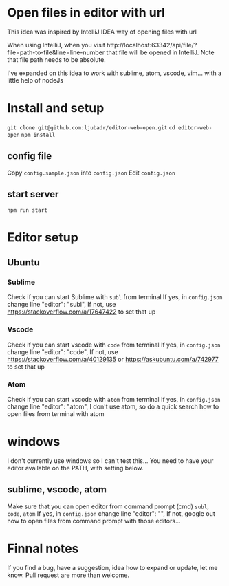 # Open files in editor with url

This idea was inspired by IntelliJ IDEA way of opening files with url

When using IntelliJ, when you visit http://localhost:63342/api/file/?file=path-to-file&line=line-number that file will be opened in IntelliJ.
Note that file path needs to be absolute.

I've expanded on this idea to work with sublime, atom, vscode, vim... with a little help of nodeJs

# Install and setup
`git clone git@github.com:ljubadr/editor-web-open.git`
`cd editor-web-open`
`npm install`

## config file
Copy `config.sample.json` into `config.json`
Edit `config.json`

## start server
`npm run start`

# Editor setup
## Ubuntu
### Sublime
Check if you can start Sublime with `subl` from terminal
If yes, in `config.json` change line
"editor": "subl",
If not, use https://stackoverflow.com/a/17647422 to set that up

### Vscode
Check if you can start vscode with `code` from terminal
If yes, in `config.json` change line
"editor": "code",
If not, use https://stackoverflow.com/a/40129135 or https://askubuntu.com/a/742977 to set that up

### Atom
Check if you can start vscode with `atom` from terminal
If yes, in `config.json` change line
"editor": "atom",
I don't use atom, so do a quick search how to open files from terminal with atom

# windows
I don't currently use windows so I can't test this...
You need to have your editor available on the PATH, with setting below.

## sublime, vscode, atom
Make sure that you can open editor from command prompt (cmd)
`subl`, `code`, `atom`
If yes, in `config.json` change line
"editor": "<editor>",
If not, google out how to open files from command prompt with those editors...

# Finnal notes
If you find a bug, have a suggestion, idea how to expand or update, let me know.
Pull request are more than welcome.

